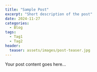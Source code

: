 ```yaml
---
title: "Sample Post"
excerpt: "Short description of the post"
date: 2024-11-27
categories:
  - Blog
tags:
  - Tag1
  - Tag2
header:
  teaser: assets/images/post-teaser.jpg
---
```


Your post content goes here...